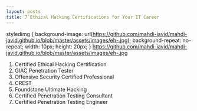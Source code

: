 ```yaml
---
layout: posts
title: 7 Ethical Hacking Certifications for Your IT Career 
---
```

styledimg {
background-image: url(https://github.com/mahdi-javid/mahdi-javid.github.io/blob/master/assets/images/eh-.jpg);
background-repeat: no-repeat;
width: 10px;
height: 20px;
}
https://github.com/mahdi-javid/mahdi-javid.github.io/blob/master/assets/images/eh-.jpg
    
1. Certified Ethical Hacking Certification
2. GIAC Penetration Tester
3. Offensive Security Certified Professional
4. CREST
5. Foundstone Ultimate Hacking
6. Certified Penetration Testing Consultant
7. Certified Penetration Testing Engineer
